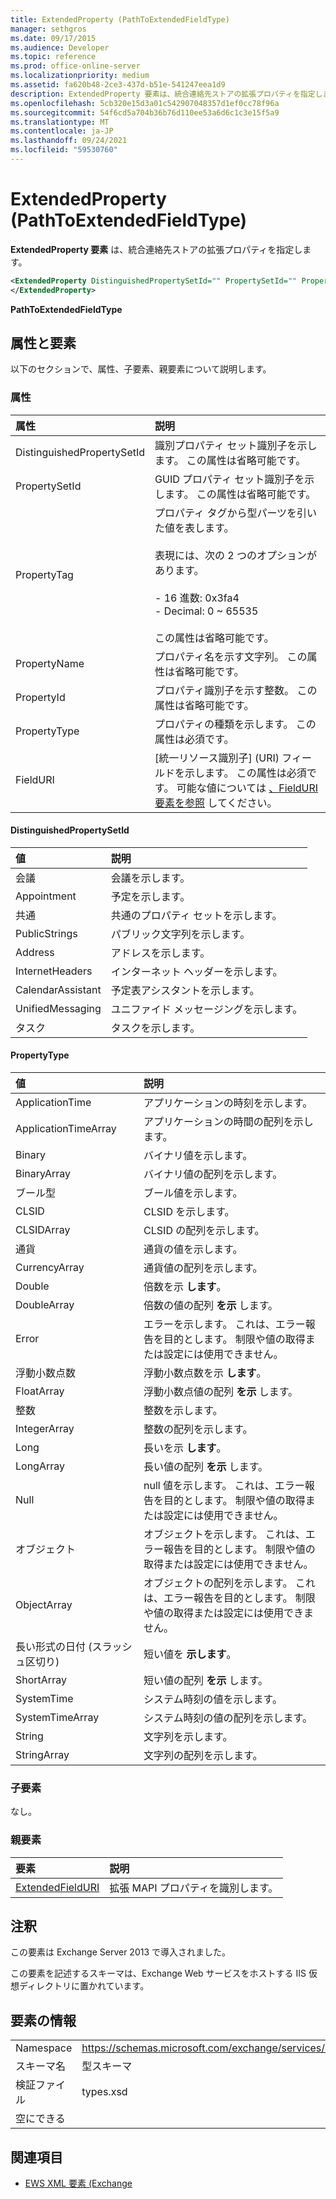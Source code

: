 ```yaml
---
title: ExtendedProperty (PathToExtendedFieldType)
manager: sethgros
ms.date: 09/17/2015
ms.audience: Developer
ms.topic: reference
ms.prod: office-online-server
ms.localizationpriority: medium
ms.assetid: fa620b48-2ce3-437d-b51e-541247eea1d9
description: ExtendedProperty 要素は、統合連絡先ストアの拡張プロパティを指定します。
ms.openlocfilehash: 5cb320e15d3a01c542907048357d1ef0cc78f96a
ms.sourcegitcommit: 54f6cd5a704b36b76d110ee53a6d6c1c3e15f5a9
ms.translationtype: MT
ms.contentlocale: ja-JP
ms.lasthandoff: 09/24/2021
ms.locfileid: "59530760"
---
```

# <a name="extendedproperty-pathtoextendedfieldtype"></a>ExtendedProperty (PathToExtendedFieldType)

**ExtendedProperty 要素** は、統合連絡先ストアの拡張プロパティを指定します。 
  
```xml
<ExtendedProperty DistinguishedPropertySetId="" PropertySetId="" PropertyTag="" PropertyName="" PropertyId="" PropertyType="" FieldURI="">
</ExtendedProperty>
```

**PathToExtendedFieldType**

## <a name="attributes-and-elements"></a>属性と要素

以下のセクションで、属性、子要素、親要素について説明します。
  
### <a name="attributes"></a>属性

|**属性**|**説明**|
|:-----|:-----|
|DistinguishedPropertySetId  <br/> |識別プロパティ セット識別子を示します。 この属性は省略可能です。  <br/> |
|PropertySetId  <br/> |GUID プロパティ セット識別子を示します。 この属性は省略可能です。  <br/> |
|PropertyTag  <br/> | プロパティ タグから型パーツを引いた値を表します。<br/><br/>表現には、次の 2 つのオプションがあります。  <br/><br/>- 16 進数: 0x3fa4  <br/>- Decimal: 0 ~ 65535<br/><br/>  この属性は省略可能です。  <br/> |
|PropertyName  <br/> |プロパティ名を示す文字列。 この属性は省略可能です。  <br/> |
|PropertyId  <br/> |プロパティ識別子を示す整数。 この属性は省略可能です。  <br/> |
|PropertyType  <br/> |プロパティの種類を示します。 この属性は必須です。  <br/> |
|FieldURI  <br/> |[統一リソース識別子] (URI) フィールドを示します。 この属性は必須です。 可能な値については [、FieldURI 要素を参照](fielduri.md) してください。  <br/> |
   
#### <a name="distinguishedpropertysetid"></a>DistinguishedPropertySetId

|**値**|**説明**|
|:-----|:-----|
|会議  <br/> |会議を示します。  <br/> |
|Appointment  <br/> |予定を示します。  <br/> |
|共通  <br/> |共通のプロパティ セットを示します。  <br/> |
|PublicStrings  <br/> |パブリック文字列を示します。  <br/> |
|Address  <br/> |アドレスを示します。  <br/> |
|InternetHeaders  <br/> |インターネット ヘッダーを示します。  <br/> |
|CalendarAssistant  <br/> |予定表アシスタントを示します。  <br/> |
|UnifiedMessaging  <br/> |ユニファイド メッセージングを示します。  <br/> |
|タスク  <br/> |タスクを示します。  <br/> |
   
#### <a name="propertytype"></a>PropertyType

|**値**|**説明**|
|:-----|:-----|
|ApplicationTime  <br/> |アプリケーションの時刻を示します。  <br/> |
|ApplicationTimeArray  <br/> |アプリケーションの時間の配列を示します。  <br/> |
|Binary  <br/> |バイナリ値を示します。  <br/> |
|BinaryArray  <br/> |バイナリ値の配列を示します。  <br/> |
|ブール型  <br/> |ブール値を示します。  <br/> |
|CLSID  <br/> |CLSID を示します。  <br/> |
|CLSIDArray  <br/> |CLSID の配列を示します。  <br/> |
|通貨  <br/> |通貨の値を示します。  <br/> |
|CurrencyArray  <br/> |通貨値の配列を示します。  <br/> |
|Double  <br/> |倍数を示 **します**。  <br/> |
|DoubleArray  <br/> |倍数の値の配列 **を示** します。  <br/> |
|Error  <br/> |エラーを示します。 これは、エラー報告を目的とします。 制限や値の取得または設定には使用できません。  <br/> |
|浮動小数点数  <br/> |浮動小数点数を示 **します**。  <br/> |
|FloatArray  <br/> |浮動小数点値の配列 **を示** します。  <br/> |
|整数  <br/> |整数を示します。  <br/> |
|IntegerArray  <br/> |整数の配列を示します。  <br/> |
|Long  <br/> |長いを示 **します**。  <br/> |
|LongArray  <br/> |長い値の配列 **を示** します。  <br/> |
|Null  <br/> |null 値を示します。 これは、エラー報告を目的とします。 制限や値の取得または設定には使用できません。  <br/> |
|オブジェクト  <br/> |オブジェクトを示します。 これは、エラー報告を目的とします。 制限や値の取得または設定には使用できません。  <br/> |
|ObjectArray  <br/> |オブジェクトの配列を示します。 これは、エラー報告を目的とします。 制限や値の取得または設定には使用できません。  <br/> |
|長い形式の日付 (スラッシュ区切り)  <br/> |短い値を **示します**。  <br/> |
|ShortArray  <br/> |短い値の配列 **を示** します。  <br/> |
|SystemTime  <br/> |システム時刻の値を示します。  <br/> |
|SystemTimeArray  <br/> |システム時刻の値の配列を示します。  <br/> |
|String  <br/> |文字列を示します。  <br/> |
|StringArray  <br/> |文字列の配列を示します。  <br/> |
   
### <a name="child-elements"></a>子要素

なし。
  
### <a name="parent-elements"></a>親要素

|**要素**|**説明**|
|:-----|:-----|
|[ExtendedFieldURI](extendedfielduri.md) <br/> |拡張 MAPI プロパティを識別します。  <br/> |
   
## <a name="remarks"></a>注釈

この要素は Exchange Server 2013 で導入されました。
  
この要素を記述するスキーマは、Exchange Web サービスをホストする IIS 仮想ディレクトリに置かれています。
  
## <a name="element-information"></a>要素の情報

|||
|:-----|:-----|
|Namespace  <br/> |https://schemas.microsoft.com/exchange/services/2006/types  <br/> |
|スキーマ名  <br/> |型スキーマ  <br/> |
|検証ファイル  <br/> |types.xsd  <br/> |
|空にできる  <br/> ||
   
## <a name="see-also"></a>関連項目

- [EWS XML 要素 (Exchange](ews-xml-elements-in-exchange.md)

